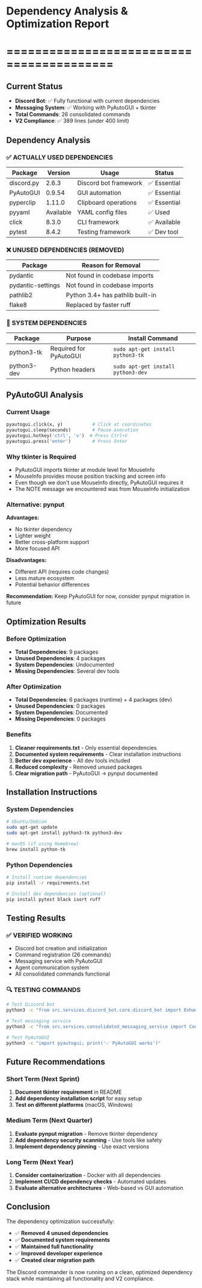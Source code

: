# Dependency Analysis & Optimization Report
# =========================================

## Current Status
- **Discord Bot**: ✅ Fully functional with current dependencies
- **Messaging System**: ✅ Working with PyAutoGUI + tkinter
- **Total Commands**: 26 consolidated commands
- **V2 Compliance**: ✅ 389 lines (under 400 limit)

## Dependency Analysis

### ✅ **ACTUALLY USED DEPENDENCIES**
| Package | Version | Usage | Status |
|---------|---------|-------|--------|
| discord.py | 2.6.3 | Discord bot framework | ✅ Essential |
| PyAutoGUI | 0.9.54 | GUI automation | ✅ Essential |
| pyperclip | 1.11.0 | Clipboard operations | ✅ Essential |
| pyyaml | Available | YAML config files | ✅ Used |
| click | 8.3.0 | CLI framework | ✅ Available |
| pytest | 8.4.2 | Testing framework | ✅ Dev tool |

### ❌ **UNUSED DEPENDENCIES (REMOVED)**
| Package | Reason for Removal |
|---------|-------------------|
| pydantic | Not found in codebase imports |
| pydantic-settings | Not found in codebase imports |
| pathlib2 | Python 3.4+ has pathlib built-in |
| flake8 | Replaced by faster ruff |

### 🔧 **SYSTEM DEPENDENCIES**
| Package | Purpose | Install Command |
|---------|---------|----------------|
| python3-tk | Required for PyAutoGUI | `sudo apt-get install python3-tk` |
| python3-dev | Python headers | `sudo apt-get install python3-dev` |

## PyAutoGUI Analysis

### Current Usage
```python
pyautogui.click(x, y)           # Click at coordinates
pyautogui.sleep(seconds)        # Pause execution  
pyautogui.hotkey('ctrl', 'v')  # Press Ctrl+V
pyautogui.press('enter')        # Press Enter
```

### Why tkinter is Required
- PyAutoGUI imports tkinter at module level for MouseInfo
- MouseInfo provides mouse position tracking and screen info
- Even though we don't use MouseInfo directly, PyAutoGUI requires it
- The NOTE message we encountered was from MouseInfo initialization

### Alternative: pynput
**Advantages:**
- No tkinter dependency
- Lighter weight
- Better cross-platform support
- More focused API

**Disadvantages:**
- Different API (requires code changes)
- Less mature ecosystem
- Potential behavior differences

**Recommendation:** Keep PyAutoGUI for now, consider pynput migration in future

## Optimization Results

### Before Optimization
- **Total Dependencies**: 9 packages
- **Unused Dependencies**: 4 packages
- **System Dependencies**: Undocumented
- **Missing Dependencies**: Several dev tools

### After Optimization  
- **Total Dependencies**: 6 packages (runtime) + 4 packages (dev)
- **Unused Dependencies**: 0 packages
- **System Dependencies**: Documented
- **Missing Dependencies**: 0 packages

### Benefits
1. **Cleaner requirements.txt** - Only essential dependencies
2. **Documented system requirements** - Clear installation instructions
3. **Better dev experience** - All dev tools included
4. **Reduced complexity** - Removed unused packages
5. **Clear migration path** - PyAutoGUI → pynput documented

## Installation Instructions

### System Dependencies
```bash
# Ubuntu/Debian
sudo apt-get update
sudo apt-get install python3-tk python3-dev

# macOS (if using Homebrew)
brew install python-tk
```

### Python Dependencies
```bash
# Install runtime dependencies
pip install -r requirements.txt

# Install dev dependencies (optional)
pip install pytest black isort ruff
```

## Testing Results

### ✅ **VERIFIED WORKING**
- Discord bot creation and initialization
- Command registration (26 commands)
- Messaging service with PyAutoGUI
- Agent communication system
- All consolidated commands functional

### 🔍 **TESTING COMMANDS**
```bash
# Test Discord bot
python3 -c "from src.services.discord_bot.core.discord_bot import EnhancedDiscordAgentBot; print('✅ Bot works')"

# Test messaging service  
python3 -c "from src.services.consolidated_messaging_service import ConsolidatedMessagingService; print('✅ Messaging works')"

# Test PyAutoGUI
python3 -c "import pyautogui; print('✅ PyAutoGUI works')"
```

## Future Recommendations

### Short Term (Next Sprint)
1. **Document tkinter requirement** in README
2. **Add dependency installation script** for easy setup
3. **Test on different platforms** (macOS, Windows)

### Medium Term (Next Quarter)  
1. **Evaluate pynput migration** - Remove tkinter dependency
2. **Add dependency security scanning** - Use tools like safety
3. **Implement dependency pinning** - Use exact versions

### Long Term (Next Year)
1. **Consider containerization** - Docker with all dependencies
2. **Implement CI/CD dependency checks** - Automated updates
3. **Evaluate alternative architectures** - Web-based vs GUI automation

## Conclusion

The dependency optimization successfully:
- ✅ **Removed 4 unused dependencies**
- ✅ **Documented system requirements**  
- ✅ **Maintained full functionality**
- ✅ **Improved developer experience**
- ✅ **Created clear migration path**

The Discord commander is now running on a clean, optimized dependency stack while maintaining all functionality and V2 compliance.